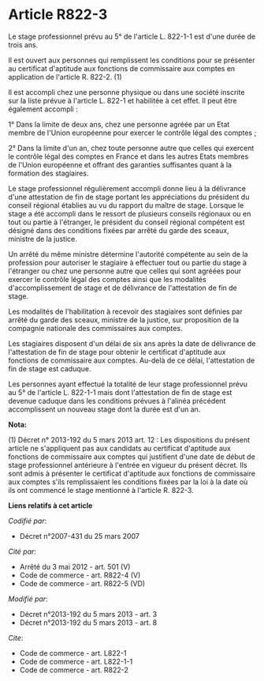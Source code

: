 # Article R822-3

Le stage professionnel prévu au 5° de l'article L. 822-1-1 est d'une durée de trois ans. 

Il est ouvert aux personnes qui remplissent les conditions pour se présenter au certificat d'aptitude aux fonctions de
commissaire aux comptes en application de l'article R. 822-2. (1)

Il est accompli chez une personne physique ou dans une société inscrite sur la liste prévue à l'article L. 822-1 et habilitée
à cet effet. Il peut être également accompli : 

1° Dans la limite de deux ans, chez une personne agréée par un Etat membre de  l'Union européenne  pour exercer le contrôle
légal des comptes ; 

2° Dans la limite d'un an, chez toute personne autre que celles qui exercent le contrôle légal des comptes en France et dans
les autres Etats membres de  l'Union européenne  et offrant des garanties suffisantes quant à la formation des stagiaires. 

Le stage professionnel régulièrement accompli donne lieu à la délivrance d'une attestation de fin de stage portant les
appréciations du président du conseil régional établies au vu du rapport du maître de stage. Lorsque le stage a été accompli
dans le ressort de plusieurs conseils régionaux ou en tout ou partie à l'étranger, le président du conseil régional compétent
est désigné dans des conditions fixées par arrêté du garde des sceaux, ministre de la justice. 

Un arrêté du même ministre détermine l'autorité compétente au sein de la profession pour autoriser le stagiaire à effectuer
tout ou partie du stage à l'étranger ou chez une personne autre que celles qui sont agréées pour exercer le contrôle légal
des comptes ainsi que les modalités d'accomplissement de stage et de délivrance de l'attestation de fin de stage. 

Les modalités de l'habilitation à recevoir des stagiaires sont définies par arrêté du garde des sceaux, ministre de la
justice, sur proposition de la compagnie nationale des commissaires aux comptes. 

Les stagiaires disposent d'un délai de six ans après la date de délivrance de l'attestation de fin de stage pour obtenir le
certificat d'aptitude aux fonctions de commissaire aux comptes. Au-delà de ce délai, l'attestation de fin de stage est
caduque. 

Les personnes ayant effectué la totalité de leur stage professionnel prévu au 5° de l'article L. 822-1-1 mais dont
l'attestation de fin de stage est devenue caduque dans les conditions prévues à l'alinéa précédent accomplissent un nouveau
stage dont la durée est d'un an.

**Nota:**

(1) Décret n° 2013-192 du 5 mars 2013 art. 12 : Les dispositions du présent  article ne s'appliquent pas aux candidats au
certificat d'aptitude aux  fonctions de commissaire aux comptes qui justifient d'une date de début  de stage professionnel
antérieure à l'entrée en vigueur du présent  décret. Ils sont admis à présenter le certificat d'aptitude aux  fonctions de
commissaire aux comptes s'ils remplissaient les conditions  fixées par la loi à la date où ils ont commencé le stage
mentionné à  l'article R. 822-3.

**Liens relatifs à cet article**

_Codifié par_:

  - Décret n°2007-431 du 25 mars 2007

_Cité par_:

  - Arrêté du 3 mai 2012 - art. 501 (V)
  - Code de commerce - art. R822-4 (V)
  - Code de commerce - art. R822-5 (VD)

_Modifié par_:

  - Décret n°2013-192 du 5 mars 2013 - art. 3
  - Décret n°2013-192 du 5 mars 2013 - art. 8

_Cite_:

  - Code de commerce - art. L822-1
  - Code de commerce - art. L822-1-1
  - Code de commerce - art. R822-2
